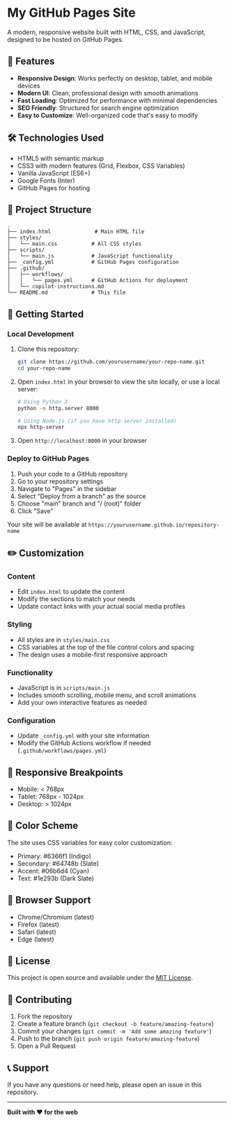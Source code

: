 # My GitHub Pages Site

A modern, responsive website built with HTML, CSS, and JavaScript, designed to be hosted on GitHub Pages.

## 🚀 Features

- **Responsive Design**: Works perfectly on desktop, tablet, and mobile devices
- **Modern UI**: Clean, professional design with smooth animations
- **Fast Loading**: Optimized for performance with minimal dependencies
- **SEO Friendly**: Structured for search engine optimization
- **Easy to Customize**: Well-organized code that's easy to modify

## 🛠️ Technologies Used

- HTML5 with semantic markup
- CSS3 with modern features (Grid, Flexbox, CSS Variables)
- Vanilla JavaScript (ES6+)
- Google Fonts (Inter)
- GitHub Pages for hosting

## 📁 Project Structure

```
.
├── index.html              # Main HTML file
├── styles/
│   └── main.css           # All CSS styles
├── scripts/
│   └── main.js            # JavaScript functionality
├── _config.yml            # GitHub Pages configuration
├── .github/
│   ├── workflows/
│   │   └── pages.yml      # GitHub Actions for deployment
│   └── copilot-instructions.md
└── README.md              # This file
```

## 🚀 Getting Started

### Local Development

1. Clone this repository:
   ```bash
   git clone https://github.com/yourusername/your-repo-name.git
   cd your-repo-name
   ```

2. Open `index.html` in your browser to view the site locally, or use a local server:
   ```bash
   # Using Python 3
   python -m http.server 8000
   
   # Using Node.js (if you have http-server installed)
   npx http-server
   ```

3. Open `http://localhost:8000` in your browser

### Deploy to GitHub Pages

1. Push your code to a GitHub repository
2. Go to your repository settings
3. Navigate to "Pages" in the sidebar
4. Select "Deploy from a branch" as the source
5. Choose "main" branch and "/ (root)" folder
6. Click "Save"

Your site will be available at `https://yourusername.github.io/repository-name`

## ✏️ Customization

### Content
- Edit `index.html` to update the content
- Modify the sections to match your needs
- Update contact links with your actual social media profiles

### Styling
- All styles are in `styles/main.css`
- CSS variables at the top of the file control colors and spacing
- The design uses a mobile-first responsive approach

### Functionality
- JavaScript is in `scripts/main.js`
- Includes smooth scrolling, mobile menu, and scroll animations
- Add your own interactive features as needed

### Configuration
- Update `_config.yml` with your site information
- Modify the GitHub Actions workflow if needed (`.github/workflows/pages.yml`)

## 📱 Responsive Breakpoints

- Mobile: < 768px
- Tablet: 768px - 1024px  
- Desktop: > 1024px

## 🎨 Color Scheme

The site uses CSS variables for easy color customization:

- Primary: #6366f1 (Indigo)
- Secondary: #64748b (Slate)
- Accent: #06b6d4 (Cyan)
- Text: #1e293b (Dark Slate)

## 🔧 Browser Support

- Chrome/Chromium (latest)
- Firefox (latest)
- Safari (latest)
- Edge (latest)

## 📄 License

This project is open source and available under the [MIT License](LICENSE).

## 🤝 Contributing

1. Fork the repository
2. Create a feature branch (`git checkout -b feature/amazing-feature`)
3. Commit your changes (`git commit -m 'Add some amazing feature'`)
4. Push to the branch (`git push origin feature/amazing-feature`)
5. Open a Pull Request

## 📞 Support

If you have any questions or need help, please open an issue in this repository.

---

**Built with ❤️ for the web**
